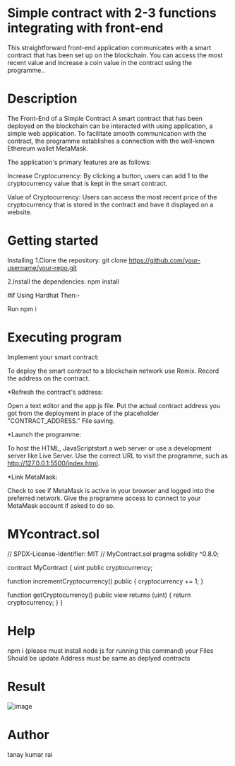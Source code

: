 # Simple contract with 2-3 functions integrating with front-end
This straightforward front-end application communicates with a smart contract that has been set up on the blockchain. You can access the most recent value and increase a coin value in the contract using the programme..

# Description
The Front-End of a Simple Contract A smart contract that has been deployed on the blockchain can be interacted with using application, a simple web application. To facilitate smooth communication with the contract, the programme establishes a connection with the well-known Ethereum wallet MetaMask.

The application's primary features are as follows:

Increase Cryptocurrency: By clicking a button, users can add 1 to the cryptocurrency value that is kept in the smart contract.

Value of Cryptocurrency: Users can access the most recent price of the cryptocurrency that is stored in the contract and have it displayed on a website.

# Getting started
Installing
1.Clone the repository: git clone https://github.com/your-username/your-repo.git

2.Install the dependencies: npm install

#if Using Hardhat Then:-

Run npm i

# Executing program
Implement your smart contract:

To deploy the smart contract to a blockchain network use Remix. Record the address on the contract.

*Refresh the contract's address:

Open a text editor and the app.js file. Put the actual contract address you got from the deployment in place of the placeholder "CONTRACT_ADDRESS." File saving.

*Launch the programme:

To host the HTML, JavaScriptstart a web server or use a development server like Live Server. Use the correct URL to visit the programme, such as http://127.0.0.1:5500/index.html.

*Link MetaMask:

Check to see if MetaMask is active in your browser and logged into the preferred network. Give the programme access to connect to your MetaMask account if asked to do so.

# MYcontract.sol
// SPDX-License-Identifier: MIT
// MyContract.sol
pragma solidity ^0.8.0;

contract MyContract {
  uint public cryptocurrency;

  function incrementCryptocurrency() public {
    cryptocurrency += 1;
  }

  function getCryptocurrency() public view returns (uint) {
    return cryptocurrency;
  }
}
# Help
npm i (please must install node js for running this command)
your Files Should be update
Address must be same as deplyed contracts
# Result
![image](https://github.com/nightyol/smart.contract-fontend/assets/96621818/c46ecc47-b944-40c7-9ed7-cc77ccd64424)

# Author
tanay kumar rai

